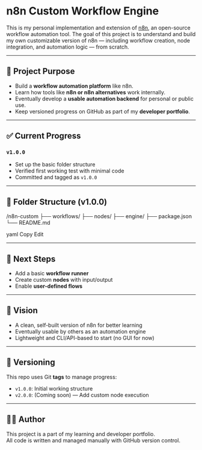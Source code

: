 # n8n Custom Workflow Engine

This is my personal implementation and extension of [n8n](https://n8n.io), an open-source workflow automation tool. The goal of this project is to understand and build my own customizable version of n8n — including workflow creation, node integration, and automation logic — from scratch.

---

## 🚀 Project Purpose

- Build a **workflow automation platform** like n8n.
- Learn how tools like **n8n or n8n alternatives** work internally.
- Eventually develop a **usable automation backend** for personal or public use.
- Keep versioned progress on GitHub as part of my **developer portfolio**.

---

## ✅ Current Progress

### `v1.0.0`
- Set up the basic folder structure
- Verified first working test with minimal code
- Committed and tagged as `v1.0.0`

---

## 📂 Folder Structure (v1.0.0)
/n8n-custom
├── workflows/
├── nodes/
├── engine/
├── package.json
└── README.md

yaml
Copy
Edit

---

## 📌 Next Steps

- Add a basic **workflow runner**
- Create custom **nodes** with input/output
- Enable **user-defined flows**

---

## 🧠 Vision

- A clean, self-built version of n8n for better learning
- Eventually usable by others as an automation engine
- Lightweight and CLI/API-based to start (no GUI for now)

---

## 🔖 Versioning

This repo uses Git **tags** to manage progress:
- `v1.0.0`: Initial working structure  
- `v2.0.0`: (Coming soon) — Add custom node execution

---

## 🧑‍💻 Author

This project is a part of my learning and developer portfolio.  
All code is written and managed manually with GitHub version control.
